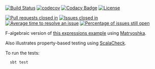 [![Build Status](https://travis-ci.org/LoyolaChicagoCode/expressions-algebraic-scala.svg?branch=master)](https://travis-ci.org/LoyolaChicagoCode/expressions-algebraic-scala)
[![codecov](https://codecov.io/gh/LoyolaChicagoCode/expressions-algebraic-scala/branch/master/graph/badge.svg)](https://codecov.io/gh/LoyolaChicagoCode/expressions-algebraic-scala)
[![Codacy Badge](https://api.codacy.com/project/badge/Grade/15bade34fce8426dbf084bc0f63ab4c5)](https://www.codacy.com/app/laufer/expressions-algebraic-scala?utm_source=github.com&amp;utm_medium=referral&amp;utm_content=LoyolaChicagoCode/expressions-algebraic-scala&amp;utm_campaign=Badge_Grade)
[![License](http://img.shields.io/:license-mit-blue.svg)](http://doge.mit-license.org)

[![Pull requests closed in](http://issuestats.com/github/LoyolaChicagoCode/expressions-algebraic-scala/badge/pr)](http://issuestats.com/github/LoyolaChicagoCode/expressions-algebraic-scala)
[![Issues closed in](http://issuestats.com/github/LoyolaChicagoCode/expressions-algebraic-scala/badge/issue)](http://issuestats.com/github/LoyolaChicagoCode/expressions-algebraic-scala)
[![Average time to resolve an issue](http://isitmaintained.com/badge/resolution/LoyolaChicagoCode/expressions-algebraic-scala.svg)](http://isitmaintained.com/project/LoyolaChicagoCode/expressions-algebraic-scala "Average time to resolve an issue")
[![Percentage of issues still open](http://isitmaintained.com/badge/open/LoyolaChicagoCode/expressions-algebraic-scala.svg)](http://isitmaintained.com/project/LoyolaChicagoCode/expressions-algebraic-scala "Percentage of issues still open")


F-algebraic version of
[this expressions example](https://github.com/LoyolaChicagoCode/expressions-scala)
using
[Matryoshka](https://github.com/slamdata/matryoshka).

Also illustrates property-based testing using
[ScalaCheck](https://www.scalacheck.org).

To run the tests:

      sbt test
